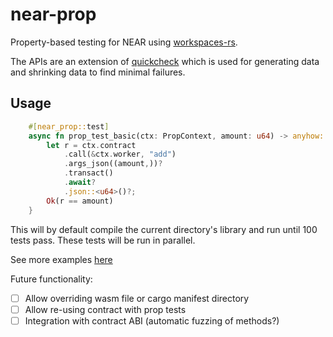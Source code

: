 # near-prop

Property-based testing for NEAR using [workspaces-rs](https://github.com/near/workspaces-rs).

The APIs are an extension of [quickcheck](https://github.com/BurntSushi/quickcheck) which is used for generating data and shrinking data to find minimal failures.

## Usage

```rust
    #[near_prop::test]
    async fn prop_test_basic(ctx: PropContext, amount: u64) -> anyhow::Result<bool> {
        let r = ctx.contract
            .call(&ctx.worker, "add")
            .args_json((amount,))?
            .transact()
            .await?
            .json::<u64>()?;
        Ok(r == amount)
    }
```

This will by default compile the current directory's library and run until 100 tests pass. These tests will be run in parallel.

See more examples [here](https://github.com/austinabell/near-prop/tree/main/examples/)

Future functionality:
- [ ] Allow overriding wasm file or cargo manifest directory
- [ ] Allow re-using contract with prop tests
- [ ] Integration with contract ABI (automatic fuzzing of methods?)
